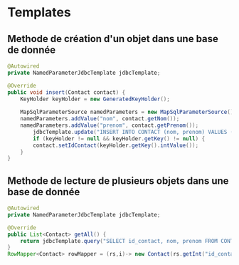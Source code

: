# Templates

## Methode de création d'un objet dans une base de donnée

```java
@Autowired
private NamedParameterJdbcTemplate jdbcTemplate;

@Override
public void insert(Contact contact) {
	KeyHolder keyHolder = new GeneratedKeyHolder();
	
	MapSqlParameterSource namedParameters = new MapSqlParameterSource();
	namedParameters.addValue("nom", contact.getNom());
	namedParameters.addValue("prenom", contact.getPrenom());
		jdbcTemplate.update("INSERT INTO CONTACT (nom, prenom) VALUES (:nom,:prenom)", namedParameters, keyHolder);
		if (keyHolder != null && keyHolder.getKey() != null) {
		contact.setIdContact(keyHolder.getKey().intValue());
	}
}
```
## Methode de lecture de plusieurs objets dans une base de donnée

```java
@Autowired
private NamedParameterJdbcTemplate jdbcTemplate;

@Override
public List<Contact> getAll() {
	return jdbcTemplate.query("SELECT id_contact, nom, prenom FROM CONTACT", rowMapper);
}
RowMapper<Contact> rowMapper = (rs,i)-> new Contact(rs.getInt("id_contact"),rs.getString("nom"),rs.getString("prenom"));
```
